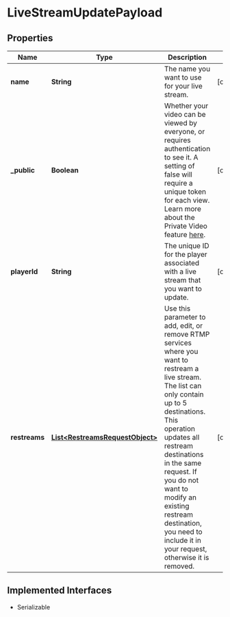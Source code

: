

# LiveStreamUpdatePayload

## Properties

Name | Type | Description | Notes
------------ | ------------- | ------------- | -------------
**name** | **String** | The name you want to use for your live stream. |  [optional]
**_public** | **Boolean** | Whether your video can be viewed by everyone, or requires authentication to see it. A setting of false will require a unique token for each view. Learn more about the Private Video feature [here](https://docs.api.video/delivery-analytics/video-privacy-access-management). |  [optional]
**playerId** | **String** | The unique ID for the player associated with a live stream that you want to update. |  [optional]
**restreams** | [**List&lt;RestreamsRequestObject&gt;**](RestreamsRequestObject.md) | Use this parameter to add, edit, or remove RTMP services where you want to restream a live stream. The list can only contain up to 5 destinations. This operation updates all restream destinations in the same request. If you do not want to modify an existing restream destination, you need to include it in your request, otherwise it is removed. |  [optional]


## Implemented Interfaces

* Serializable


